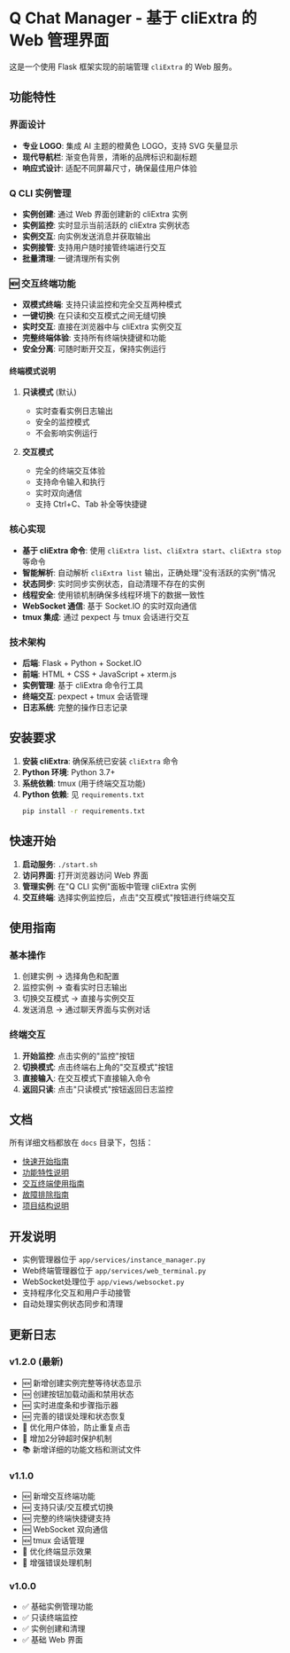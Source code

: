 # Q Chat Manager - 基于 cliExtra 的 Web 管理界面

这是一个使用 Flask 框架实现的前端管理 `cliExtra` 的 Web 服务。

## 功能特性

### 界面设计
- **专业 LOGO**: 集成 AI 主题的橙黄色 LOGO，支持 SVG 矢量显示
- **现代导航栏**: 渐变色背景，清晰的品牌标识和副标题
- **响应式设计**: 适配不同屏幕尺寸，确保最佳用户体验

### Q CLI 实例管理
- **实例创建**: 通过 Web 界面创建新的 cliExtra 实例
- **实例监控**: 实时显示当前活跃的 cliExtra 实例状态
- **实例交互**: 向实例发送消息并获取输出
- **实例接管**: 支持用户随时接管终端进行交互
- **批量清理**: 一键清理所有实例

### 🆕 交互终端功能
- **双模式终端**: 支持只读监控和完全交互两种模式
- **一键切换**: 在只读和交互模式之间无缝切换
- **实时交互**: 直接在浏览器中与 cliExtra 实例交互
- **完整终端体验**: 支持所有终端快捷键和功能
- **安全分离**: 可随时断开交互，保持实例运行

#### 终端模式说明
1. **只读模式** (默认)
   - 实时查看实例日志输出
   - 安全的监控模式
   - 不会影响实例运行

2. **交互模式**
   - 完全的终端交互体验
   - 支持命令输入和执行
   - 实时双向通信
   - 支持 Ctrl+C、Tab 补全等快捷键

### 核心实现
- **基于 cliExtra 命令**: 使用 `cliExtra list`、`cliExtra start`、`cliExtra stop` 等命令
- **智能解析**: 自动解析 `cliExtra list` 输出，正确处理"没有活跃的实例"情况
- **状态同步**: 实时同步实例状态，自动清理不存在的实例
- **线程安全**: 使用锁机制确保多线程环境下的数据一致性
- **WebSocket 通信**: 基于 Socket.IO 的实时双向通信
- **tmux 集成**: 通过 pexpect 与 tmux 会话进行交互

### 技术架构
- **后端**: Flask + Python + Socket.IO
- **前端**: HTML + CSS + JavaScript + xterm.js
- **实例管理**: 基于 cliExtra 命令行工具
- **终端交互**: pexpect + tmux 会话管理
- **日志系统**: 完整的操作日志记录

## 安装要求

1. **安装 cliExtra**: 确保系统已安装 `cliExtra` 命令
2. **Python 环境**: Python 3.7+
3. **系统依赖**: tmux (用于终端交互功能)
4. **Python 依赖**: 见 `requirements.txt`
   ```bash
   pip install -r requirements.txt
   ```

## 快速开始

1. **启动服务**: `./start.sh`
2. **访问界面**: 打开浏览器访问 Web 界面
3. **管理实例**: 在"Q CLI 实例"面板中管理 cliExtra 实例
4. **交互终端**: 选择实例监控后，点击"交互模式"按钮进行终端交互

## 使用指南

### 基本操作
1. 创建实例 → 选择角色和配置
2. 监控实例 → 查看实时日志输出
3. 切换交互模式 → 直接与实例交互
4. 发送消息 → 通过聊天界面与实例对话

### 终端交互
1. **开始监控**: 点击实例的"监控"按钮
2. **切换模式**: 点击终端右上角的"交互模式"按钮
3. **直接输入**: 在交互模式下直接输入命令
4. **返回只读**: 点击"只读模式"按钮返回日志监控

## 文档

所有详细文档都放在 `docs` 目录下，包括：
- [快速开始指南](docs/quick_start.md)
- [功能特性说明](docs/features.md)
- [交互终端使用指南](docs/interactive_terminal_guide.md)
- [故障排除指南](docs/troubleshooting.md)
- [项目结构说明](docs/project_structure.md)

## 开发说明

- 实例管理器位于 `app/services/instance_manager.py`
- Web终端管理器位于 `app/services/web_terminal.py`
- WebSocket处理位于 `app/views/websocket.py`
- 支持程序化交互和用户手动接管
- 自动处理实例状态同步和清理

## 更新日志

### v1.2.0 (最新)
- 🆕 新增创建实例完整等待状态显示
- 🆕 创建按钮加载动画和禁用状态
- 🆕 实时进度条和步骤指示器
- 🆕 完善的错误处理和状态恢复
- 🔧 优化用户体验，防止重复点击
- 🔧 增加2分钟超时保护机制
- 📚 新增详细的功能文档和测试文件

### v1.1.0
- 🆕 新增交互终端功能
- 🆕 支持只读/交互模式切换
- 🆕 完整的终端快捷键支持
- 🆕 WebSocket 双向通信
- 🆕 tmux 会话管理
- 🔧 优化终端显示效果
- 🔧 增强错误处理机制

### v1.0.0
- ✅ 基础实例管理功能
- ✅ 只读终端监控
- ✅ 实例创建和清理
- ✅ 基础 Web 界面







